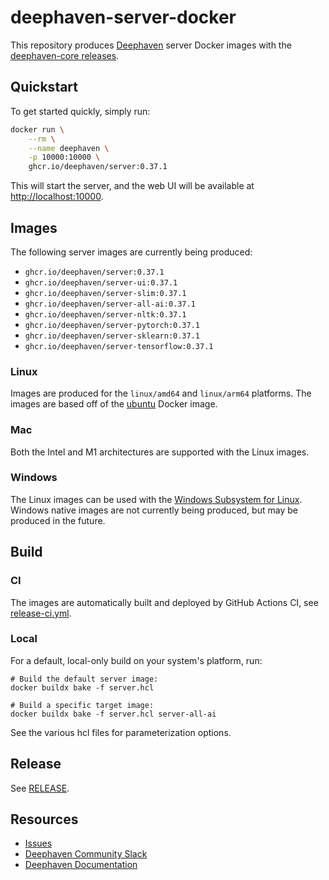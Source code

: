 # deephaven-server-docker

This repository produces [Deephaven](https://deephaven.io/) server Docker images with the [deephaven-core releases](https://github.com/deephaven/deephaven-core/releases).

## Quickstart

To get started quickly, simply run:

```bash
docker run \
    --rm \
    --name deephaven \
    -p 10000:10000 \
    ghcr.io/deephaven/server:0.37.1
```

This will start the server, and the web UI will be available at [http://localhost:10000](http://localhost:10000).

## Images

The following server images are currently being produced:

- `ghcr.io/deephaven/server:0.37.1`
- `ghcr.io/deephaven/server-ui:0.37.1`
- `ghcr.io/deephaven/server-slim:0.37.1`
- `ghcr.io/deephaven/server-all-ai:0.37.1`
- `ghcr.io/deephaven/server-nltk:0.37.1`
- `ghcr.io/deephaven/server-pytorch:0.37.1`
- `ghcr.io/deephaven/server-sklearn:0.37.1`
- `ghcr.io/deephaven/server-tensorflow:0.37.1`

### Linux

Images are produced for the `linux/amd64` and `linux/arm64` platforms. The images are based off of the [ubuntu](https://hub.docker.com/_/ubuntu) Docker image.

### Mac

Both the Intel and M1 architectures are supported with the Linux images.

### Windows

The Linux images can be used with the [Windows Subsystem for Linux](https://docs.microsoft.com/en-us/windows/wsl/). Windows native images are not currently being produced, but may be produced in the future.

## Build

### CI

The images are automatically built and deployed by GitHub Actions CI, see [release-ci.yml](.github/workflows/release-ci.yml).

### Local

For a default, local-only build on your system's platform, run:

```
# Build the default server image:
docker buildx bake -f server.hcl

# Build a specific target image:
docker buildx bake -f server.hcl server-all-ai
```

See the various hcl files for parameterization options.

## Release

See [RELEASE](RELEASE.md).

## Resources

- [Issues](https://github.com/deephaven/deephaven-server-docker/issues)
- [Deephaven Community Slack](https://deephaven.io/slack)
- [Deephaven Documentation](https://deephaven.io/core/docs/)
